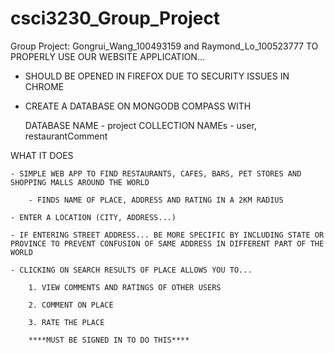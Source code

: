 # csci3230_Group_Project
Group Project: Gongrui_Wang_100493159 and Raymond_Lo_100523777
TO PROPERLY USE OUR WEBSITE APPLICATION...


- SHOULD BE OPENED IN FIREFOX DUE TO SECURITY ISSUES IN CHROME

- CREATE A DATABASE ON MONGODB COMPASS WITH
	
	DATABASE NAME - project
	COLLECTION NAMEs - user, restaurantComment



WHAT IT DOES

	
	- SIMPLE WEB APP TO FIND RESTAURANTS, CAFES, BARS, PET STORES AND SHOPPING MALLS AROUND THE WORLD
	
		- FINDS NAME OF PLACE, ADDRESS AND RATING IN A 2KM RADIUS

	- ENTER A LOCATION (CITY, ADDRESS...)
	
	- IF ENTERING STREET ADDRESS... BE MORE SPECIFIC BY INCLUDING STATE OR PROVINCE TO PREVENT CONFUSION OF SAME ADDRESS IN DIFFERENT PART OF THE WORLD

	- CLICKING ON SEARCH RESULTS OF PLACE ALLOWS YOU TO...

		1. VIEW COMMENTS AND RATINGS OF OTHER USERS

		2. COMMENT ON PLACE

		3. RATE THE PLACE
			
		****MUST BE SIGNED IN TO DO THIS****
